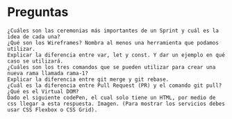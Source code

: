 # Preguntas

    ¿Cuáles son las ceremonias más importantes de un Sprint y cuál es la idea de cada una?
    ¿Qué son los Wireframes? Nombra al menos una herramienta que podamos utilizar.
    Explicar la diferencia entre var, let y const. Y dar un ejemplo en qué caso se utilizará.
    ¿Cuáles son los tres comandos que se pueden utilizar para crear una nueva rama llamada rama-1?
    Explicar la diferencia entre git merge y git rebase.
    ¿Cuál es la diferencia entre Pull Request (PR) y el comando git pull?
    ¿Qué es el Virtual DOM?
    Dado el siguiente codePen, el cual solo tiene un HTML, por medio de css llegar a esta respuesta. Imagen. (Para mostrar los servicios debes usar CSS Flexbox o CSS Grid).
